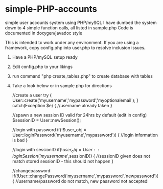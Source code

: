 simple-PHP-accounts
===================

simple user accounts system using PHP/mySQL
I have dumbed the system down to 4 simple function calls, all listed in sample.php
Code is documented in doxygen/javadoc style

This is intended to work under any environment. If you are using a framework, copy config.php into user.php to resolve inclusion issues.

1. Have a PHP/mySQL setup ready
2. Edit config.php to your likings
3. run command "php create_tables.php" to create database with tables
4. Take a look below or in sample.php for directions

    //create a user
    try {
        User::create('myusername','mypassword','myoptionalemail');
    } catch(Exception $e) {
    //username already taken
    }
    
    //spawn a new session ID valid for 24hrs by default (edit in config)
    $sessionID = User::newSession();
    
    //login with password
    if(!$user_obj = User::loginPassword('myusername','mypassword')) {
    //login information is bad
    }
    
    //login with sessionID
    if(!$user_obj = User::loginSession('myusername',$sessionID)) {
    //sessionID given does not match stored sessionID - this should not happen
    }
    
    //changepassword
    if(!User::changePassword('myusername','mypassword','newpassword')) {
    //username/password do not match, new password not accepted
    
